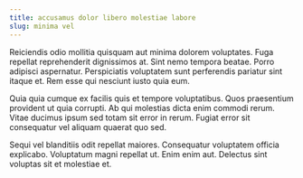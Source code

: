 ```yaml
---
title: accusamus dolor libero molestiae labore
slug: minima vel
---
```


Reiciendis odio mollitia quisquam aut minima dolorem voluptates. Fuga repellat reprehenderit dignissimos at. Sint nemo tempora beatae. Porro adipisci aspernatur. Perspiciatis voluptatem sunt perferendis pariatur sint itaque et. Rem esse qui nesciunt iusto quia eum.

Quia quia cumque ex facilis quis et tempore voluptatibus. Quos praesentium provident ut quia corrupti. Ab qui molestias dicta enim commodi rerum. Vitae ducimus ipsum sed totam sit error in rerum. Fugiat error sit consequatur vel aliquam quaerat quo sed.

Sequi vel blanditiis odit repellat maiores. Consequatur voluptatem officia explicabo. Voluptatum magni repellat ut. Enim enim aut. Delectus sint voluptas sit et molestiae et.
